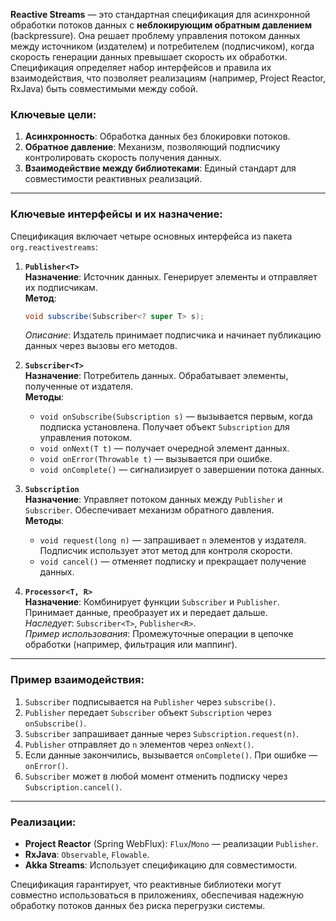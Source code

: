 **Reactive Streams** — это стандартная спецификация для асинхронной обработки потоков данных с **неблокирующим обратным давлением** (backpressure). Она решает проблему управления потоком данных между источником (издателем) и потребителем (подписчиком), когда скорость генерации данных превышает скорость их обработки. Спецификация определяет набор интерфейсов и правила их взаимодействия, что позволяет реализациям (например, Project Reactor, RxJava) быть совместимыми между собой.

### Ключевые цели:
1. **Асинхронность**: Обработка данных без блокировки потоков.
2. **Обратное давление**: Механизм, позволяющий подписчику контролировать скорость получения данных.
3. **Взаимодействие между библиотеками**: Единый стандарт для совместимости реактивных реализаций.

---

### Ключевые интерфейсы и их назначение:
Спецификация включает четыре основных интерфейса из пакета `org.reactivestreams`:

1. **`Publisher<T>`**  
   **Назначение**: Источник данных. Генерирует элементы и отправляет их подписчикам.  
   **Метод**:
   ```java
   void subscribe(Subscriber<? super T> s);
   ```  
   *Описание*: Издатель принимает подписчика и начинает публикацию данных через вызовы его методов.

2. **`Subscriber<T>`**  
   **Назначение**: Потребитель данных. Обрабатывает элементы, полученные от издателя.  
   **Методы**:
    - `void onSubscribe(Subscription s)` — вызывается первым, когда подписка установлена. Получает объект `Subscription` для управления потоком.
    - `void onNext(T t)` — получает очередной элемент данных.
    - `void onError(Throwable t)` — вызывается при ошибке.
    - `void onComplete()` — сигнализирует о завершении потока данных.

3. **`Subscription`**  
   **Назначение**: Управляет потоком данных между `Publisher` и `Subscriber`. Обеспечивает механизм обратного давления.  
   **Методы**:
    - `void request(long n)` — запрашивает `n` элементов у издателя. Подписчик использует этот метод для контроля скорости.
    - `void cancel()` — отменяет подписку и прекращает получение данных.

4. **`Processor<T, R>`**  
   **Назначение**: Комбинирует функции `Subscriber` и `Publisher`. Принимает данные, преобразует их и передает дальше.  
   *Наследует*: `Subscriber<T>`, `Publisher<R>`.  
   *Пример использования*: Промежуточные операции в цепочке обработки (например, фильтрация или маппинг).

---

### Пример взаимодействия:
1. `Subscriber` подписывается на `Publisher` через `subscribe()`.
2. `Publisher` передает `Subscriber` объект `Subscription` через `onSubscribe()`.
3. `Subscriber` запрашивает данные через `Subscription.request(n)`.
4. `Publisher` отправляет до `n` элементов через `onNext()`.
5. Если данные закончились, вызывается `onComplete()`. При ошибке — `onError()`.
6. `Subscriber` может в любой момент отменить подписку через `Subscription.cancel()`.

---

### Реализации:
- **Project Reactor** (Spring WebFlux): `Flux`/`Mono` — реализации `Publisher`.
- **RxJava**: `Observable`, `Flowable`.
- **Akka Streams**: Использует спецификацию для совместимости.

Спецификация гарантирует, что реактивные библиотеки могут совместно использоваться в приложениях, обеспечивая надежную обработку потоков данных без риска перегрузки системы.